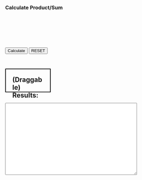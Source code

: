 <head>
<meta charset="utf-8">
<title>CNIT 133 Homework4 - Part 1</title>
<link rel="stylesheet" type="text/css" href="hw4parts.css">
<link rel="shortcut icon" type="image/x-icon" href="favicon.ico">
<link rel="stylesheet" href="//code.jquery.com/ui/1.12.1/themes/base/jquery-ui.css">
<script src="https://code.jquery.com/jquery-1.12.4.js"></script>
<script src="https://code.jquery.com/ui/1.12.1/jquery-ui.js"></script>
<script type="text/javascript" src="hw4part1.js"></script>

<style>
#draggable { 
	width: 100px; 
	height: 30px; 
	padding: 1em; 
	border: 2px solid black;
}
</style>
<br>
</head>
<section class="container">
	<br>
	<h3>Calculate Product/Sum</h3>
	<br>
	<form name="myform">
	<br>
		<div id="sum" class="box"></div>
		<br>
		<div id="product" class="box"></div>
		<br>
		<div id="sum2" class="box"></div>
		<br>
		<div id="product2" class="box"></div>
		<br>
		<input type="button" onclick="calculate()" value="Calculate">
		<input type="reset" value="RESET" onclick="window.location.reload();">
		<br>
		<br>
		<h2 id="draggable" class="ui-widget-content ui-draggable ui-draggable-handle" style="position: relative;">(Draggable) Results:</h2>
		<br>
		<textarea rows="15" cols="50" name="result"></textarea>
		<br>
		<br>
	</form>
	<br>
</section>
